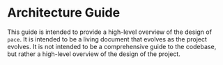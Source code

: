 # Architecture Guide

This guide is intended to provide a high-level overview of the design of `pace`.
It is intended to be a living document that evolves as the project evolves. It
is not intended to be a comprehensive guide to the codebase, but rather a
high-level overview of the design of the project.
